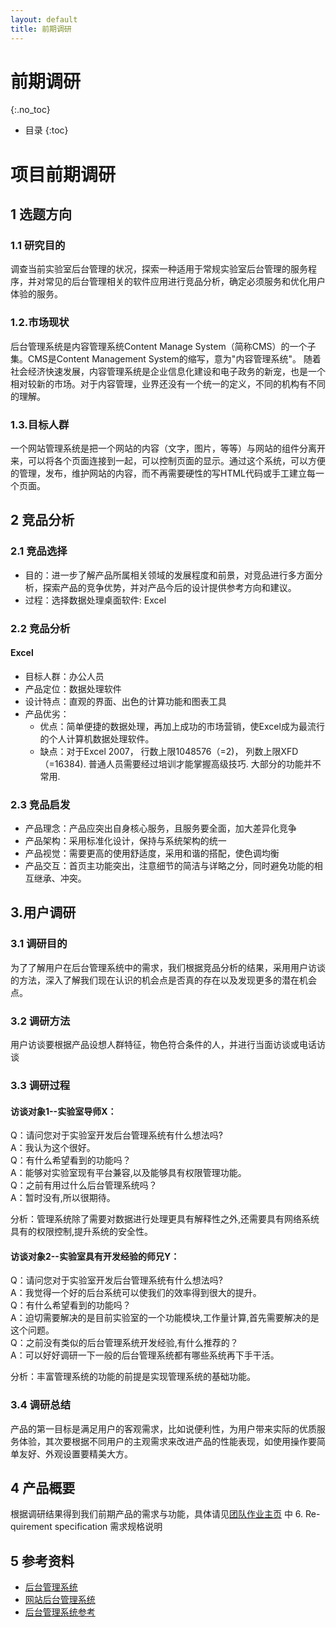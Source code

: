 ```yaml
---
layout: default
title: 前期调研
---
```


# 前期调研
{:.no_toc}

* 目录
{:toc}

# 项目前期调研

## 1 选题方向

### 1.1 研究目的
调查当前实验室后台管理的状况，探索一种适用于常规实验室后台管理的服务程序，并对常见的后台管理相关的软件应用进行竞品分析，确定必须服务和优化用户体验的服务。

### 1.2.市场现状
后台管理系统是内容管理系统Content Manage System（简称CMS）的一个子集。CMS是Content Management System的缩写，意为"内容管理系统"。 随着社会经济快速发展，内容管理系统是企业信息化建设和电子政务的新宠，也是一个相对较新的市场。对于内容管理，业界还没有一个统一的定义，不同的机构有不同的理解。

### 1.3.目标人群
一个网站管理系统是把一个网站的内容（文字，图片，等等）与网站的组件分离开来，可以将各个页面连接到一起，可以控制页面的显示。通过这个系统，可以方便的管理，发布，维护网站的内容，而不再需要硬性的写HTML代码或手工建立每一个页面。

## 2 竞品分析

### 2.1 竞品选择

- 目的：进一步了解产品所属相关领域的发展程度和前景，对竞品进行多方面分析，探索产品的竞争优势，并对产品今后的设计提供参考方向和建议。
- 过程：选择数据处理桌面软件: Excel

### 2.2 竞品分析

#### Excel

- 目标人群：办公人员 
- 产品定位：数据处理软件
- 设计特点：直观的界面、出色的计算功能和图表工具
- 产品优劣：
    - 优点：简单便捷的数据处理，再加上成功的市场营销，使Excel成为最流行的个人计算机数据处理软件。
    - 缺点：对于Excel 2007， 行数上限1048576（=2)， 列数上限XFD（=16384). 普通人员需要经过培训才能掌握高级技巧. 大部分的功能并不常用.

### 2.3 竞品启发

- 产品理念：产品应突出自身核心服务，且服务要全面，加大差异化竞争 
- 产品架构：采用标准化设计，保持与系统架构的统一
- 产品视觉：需要更高的使用舒适度，采用和谐的搭配，使色调均衡
- 产品交互：首页主功能突出，注意细节的简洁与详略之分，同时避免功能的相互继承、冲突。

## 3.用户调研

### 3.1 调研目的
为了了解用户在后台管理系统中的需求，我们根据竞品分析的结果，采用用户访谈的方法，深入了解我们现在认识的机会点是否真的存在以及发现更多的潜在机会点。

### 3.2 调研方法
用户访谈要根据产品设想人群特征，物色符合条件的人，并进行当面访谈或电话访谈

### 3.3 调研过程

#### 访谈对象1--实验室导师X：

Q：请问您对于实验室开发后台管理系统有什么想法吗?  
A：我认为这个很好。  
Q：有什么希望看到的功能吗？  
A：能够对实验室现有平台兼容,以及能够具有权限管理功能。  
Q：之前有用过什么后台管理系统吗？  
A：暂时没有,所以很期待。

分析：管理系统除了需要对数据进行处理更具有解释性之外,还需要具有网络系统具有的权限控制,提升系统的安全性。

#### 访谈对象2--实验室具有开发经验的师兄Y：

Q：请问您对于实验室开发后台管理系统有什么想法吗?  
A：我觉得一个好的后台系统可以使我们的效率得到很大的提升。  
Q：有什么希望看到的功能吗？  
A：迫切需要解决的是目前实验室的一个功能模块,工作量计算,首先需要解决的是这个问题。  
Q：之前没有类似的后台管理系统开发经验,有什么推荐的？  
A：可以好好调研一下一般的后台管理系统都有哪些系统再下手干活。

分析：丰富管理系统的功能的前提是实现管理系统的基础功能。

### 3.4 调研总结

产品的第一目标是满足用户的客观需求，比如说便利性，为用户带来实际的优质服务体验，其次要根据不同用户的主观需求来改进产品的性能表现，如使用操作要简单友好、外观设置要精美大方。

## 4 产品概要

根据调研结果得到我们前期产品的需求与功能，具体请见[团队作业主页](https://smartllv.github.io/sa-docs/) 中 6. Re- quirement specification 需求规格说明

## 5 参考资料
- [后台管理系统](https://baike.baidu.com/item/%E5%90%8E%E5%8F%B0%E7%AE%A1%E7%90%86%E7%B3%BB%E7%BB%9F)
- [网站后台管理系统](https://wapbaike.baidu.com/item/网站后台管理系统)
- [后台管理系统参考](https://www.uisdc.com/responsive-admin-dashboard-template)
